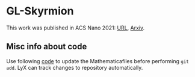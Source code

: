 # GL-Skyrmion
This work was published in ACS Nano 2021: [URL](https://pubs.acs.org/doi/abs/10.1021/acsnano.1c05519), [Arxiv](https://arxiv.org/pdf/2108.10289.pdf).

## Misc info about code
Use following [code](https://github.com/JP-Ellis/mathematica-notebook-filter) to update the Mathematicafiles before performing `git add`.
LyX can track changes to repository automatically.
